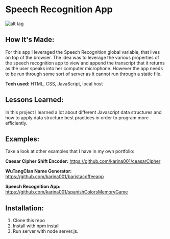 # Speech Recognition App

![alt tag](https://github.com/karina001/speechRecognitionApp/blob/master/Screen%20Shot%202018-03-16%20at%2011.35.04%20PM.png)

## How It's Made:
For this app I leveraged the Speech Recognition global variable, that lives on top of the browser. The idea was to leverage the various properties of the speech recognition app to view and append the transcript that it returns as the user speaks into her computer microphone. However the app needs to be run through some sort of server as it cannot run through a static file. 

**Tech used:** HTML, CSS, JavaScript, local host

## Lessons Learned:
In this project I learned a lot about different Javascript data structures and how to apply data structure best practices in order to program more efficiently.

## Examples:
Take a look at other examples that I have in my own portfolio:

**Caesar Cipher Shift Encoder:** https://github.com/karina001/ceasarCipher

**WuTangClan Name Generator:** https://github.com/karina001/baristacoffeeapp

**Speech Recognition App:** https://github.com/karina001/spanishColorsMemoryGame

## Installation:
1. Clone this repo
2. Install with npm install
3. Run server with node server.js.
